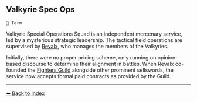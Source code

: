 ## Valkyrie Spec Ops

`📑 Term`

Valkyrie Special Operations Squad is an independent mercenary service, led by a mysterious strategic leadership. The tactical field operations are supervised by [Revalx](../refs/revalx.md), who manages the members of the Valkyries.

Initially, there were no proper pricing scheme, only running on opinion-based discourse to determine their alignment in battles. When Revalx co-founded the [Fighters Guild](../refs/fighters_guild.md) alongside other  prominent sellswords, the service now accepts formal paid contracts as provided by the Guild.


----------
[⬅️ Back to index](../refs/#3660_s)